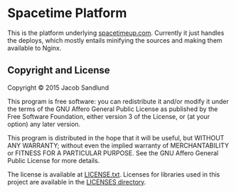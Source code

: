 # Spacetime Platform

This is the platform underlying [spacetimeup.com](https://spacetimeup.com/). Currently it just handles the deploys, which mostly entails minifying the sources and making them available to Nginx.

## Copyright and License

Copyright &copy; 2015  Jacob Sandlund

This program is free software: you can redistribute it and/or modify
it under the terms of the GNU Affero General Public License as published by
the Free Software Foundation, either version 3 of the License, or
(at your option) any later version.

This program is distributed in the hope that it will be useful,
but WITHOUT ANY WARRANTY; without even the implied warranty of
MERCHANTABILITY or FITNESS FOR A PARTICULAR PURPOSE.  See the
GNU Affero General Public License for more details.

The license is available at [LICENSE.txt](https://github.com/spacetimeup/spacetime/blob/master/LICENSE.txt). Licenses for libraries used in this project are available in the [LICENSES directory](https://github.com/spacetimeup/spacetime/tree/master/LICENSES).
